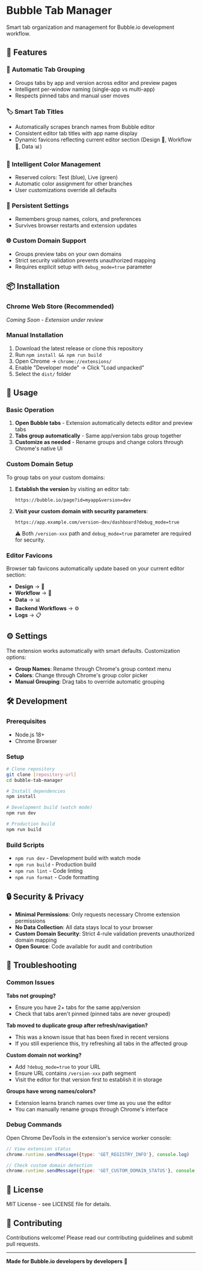 # Bubble Tab Manager

Smart tab organization and management for Bubble.io development workflow.

## 🚀 Features

### 📁 **Automatic Tab Grouping**
- Groups tabs by app and version across editor and preview pages
- Intelligent per-window naming (single-app vs multi-app)
- Respects pinned tabs and manual user moves

### 🏷️ **Smart Tab Titles** 
- Automatically scrapes branch names from Bubble editor
- Consistent editor tab titles with app name display
- Dynamic favicons reflecting current editor section (Design 🎨, Workflow 🔄, Data 📊)

### 🎨 **Intelligent Color Management**
- Reserved colors: Test (blue), Live (green)
- Automatic color assignment for other branches
- User customizations override all defaults

### 💾 **Persistent Settings**
- Remembers group names, colors, and preferences
- Survives browser restarts and extension updates

### 🌐 **Custom Domain Support**
- Groups preview tabs on your own domains
- Strict security validation prevents unauthorized mapping
- Requires explicit setup with `debug_mode=true` parameter

## 📦 Installation

### Chrome Web Store (Recommended)
*Coming Soon - Extension under review*

### Manual Installation
1. Download the latest release or clone this repository
2. Run `npm install && npm run build`
3. Open Chrome → `chrome://extensions/`
4. Enable "Developer mode" → Click "Load unpacked"
5. Select the `dist/` folder

## 🎯 Usage

### Basic Operation
1. **Open Bubble tabs** - Extension automatically detects editor and preview tabs
2. **Tabs group automatically** - Same app/version tabs group together
3. **Customize as needed** - Rename groups and change colors through Chrome's native UI

### Custom Domain Setup
To group tabs on your custom domains:

1. **Establish the version** by visiting an editor tab:
   ```
   https://bubble.io/page?id=myapp&version=dev
   ```

2. **Visit your custom domain with security parameters**:
   ```
   https://app.example.com/version-dev/dashboard?debug_mode=true
   ```
   
   ⚠️ Both `/version-xxx` path and `debug_mode=true` parameter are required for security.

### Editor Favicons
Browser tab favicons automatically update based on your current editor section:
- **Design** → 🎨
- **Workflow** → 🔄  
- **Data** → 📊
- **Backend Workflows** → ⚙️
- **Logs** → 📋

## ⚙️ Settings

The extension works automatically with smart defaults. Customization options:

- **Group Names**: Rename through Chrome's group context menu
- **Colors**: Change through Chrome's group color picker
- **Manual Grouping**: Drag tabs to override automatic grouping

## 🛠️ Development

### Prerequisites
- Node.js 18+
- Chrome Browser

### Setup
```bash
# Clone repository
git clone [repository-url]
cd bubble-tab-manager

# Install dependencies
npm install

# Development build (watch mode)
npm run dev

# Production build
npm run build
```

### Build Scripts
- `npm run dev` - Development build with watch mode
- `npm run build` - Production build
- `npm run lint` - Code linting
- `npm run format` - Code formatting

## 🔒 Security & Privacy

- **Minimal Permissions**: Only requests necessary Chrome extension permissions
- **No Data Collection**: All data stays local to your browser
- **Custom Domain Security**: Strict 4-rule validation prevents unauthorized domain mapping
- **Open Source**: Code available for audit and contribution

## 🐛 Troubleshooting

### Common Issues

**Tabs not grouping?**
- Ensure you have 2+ tabs for the same app/version
- Check that tabs aren't pinned (pinned tabs are never grouped)

**Tab moved to duplicate group after refresh/navigation?**
- This was a known issue that has been fixed in recent versions
- If you still experience this, try refreshing all tabs in the affected group

**Custom domain not working?**
- Add `?debug_mode=true` to your URL
- Ensure URL contains `/version-xxx` path segment  
- Visit the editor for that version first to establish it in storage

**Groups have wrong names/colors?**
- Extension learns branch names over time as you use the editor
- You can manually rename groups through Chrome's interface

### Debug Commands
Open Chrome DevTools in the extension's service worker console:

```javascript
// View extension status
chrome.runtime.sendMessage({type: 'GET_REGISTRY_INFO'}, console.log)

// Check custom domain detection
chrome.runtime.sendMessage({type: 'GET_CUSTOM_DOMAIN_STATUS'}, console.log)
```

## 📝 License

MIT License - see LICENSE file for details.

## 🤝 Contributing

Contributions welcome! Please read our contributing guidelines and submit pull requests.

---

**Made for Bubble.io developers by developers** 🫧